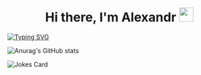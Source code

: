<h1 align="center">Hi there, I'm Alexandr</a> 
<img src="https://github.com/blackcater/blackcater/raw/main/images/Hi.gif" height="32"/></h1>

<a href="https://git.io/typing-svg"><img src="https://readme-typing-svg.herokuapp.com?font=Fira+Code&pause=1000&color=15F793&width=435&lines=Junior+QA+Engineer+from+Russia+%3A)" alt="Typing SVG" /></a>


![Anurag's GitHub stats](https://github-readme-stats.vercel.app/api?username=sawkaqa&show_icons=true&theme=dark)

![Jokes Card](https://readme-jokes.vercel.app/api)
